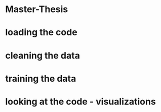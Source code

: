 # Master-Thesis

# loading the code
# cleaning the data 
# training the data 
# looking at the code - visualizations 